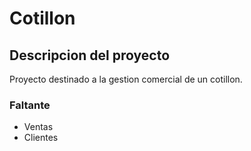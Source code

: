 # Cotillon

## Descripcion del proyecto

Proyecto destinado a la gestion comercial de un cotillon.

### Faltante

- Ventas
- Clientes
